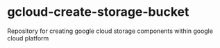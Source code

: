 # gcloud-create-storage-bucket
Repository for creating google cloud storage components within google cloud platform
